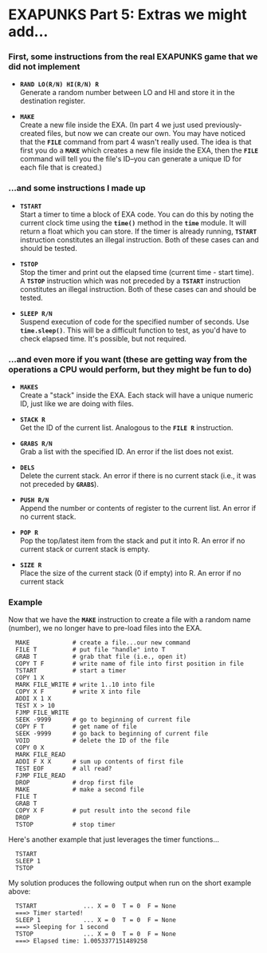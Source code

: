 # EXAPUNKS Part 5: Extras we might add...

### First, some instructions from the real EXAPUNKS game that we did not implement

* __`RAND LO(R/N) HI(R/N) R`__
   <br>Generate a random number between LO and HI and store it in the destination register.

* __`MAKE`__
   <br>Create a new file inside the EXA. (In part 4 we just used previously-created files, but now we
can create our own. You may have noticed that the __`FILE`__ command from part 4 wasn't really used.
The idea is that first you do a __`MAKE`__ which creates a new file inside the EXA, then the __`FILE`__
command will tell you the file's ID–you can generate a unique ID for each file that is created.)

### ...and some instructions I made up

* __`TSTART`__
<br>Start a timer to time a block of EXA code. You can do this by noting the current clock time using the __`time()`__ method
in the __`time`__ module. It will return a float which you can store. If the timer is already running, __`TSTART`__ instruction
constitutes an illegal instruction. Both of these cases can and should be tested.

* __`TSTOP`__
<br>Stop the timer and print out the elapsed time (current time - start time). A __`TSTOP`__ instruction which was not preceded 
by a __`TSTART`__ instruction constitutes an illegal instruction. Both of these cases can and should be tested.

* __`SLEEP R/N`__
<br>Suspend execution of code for the specified number of seconds. Use __`time.sleep()`__. This will be a difficult function
to test, as you'd have to check elapsed time. It's possible, but not required.

### ...and even more if you want (these are getting way from the operations a CPU would perform, but they might be fun to do)
* __`MAKES`__
<br>Create a "stack" inside the EXA. Each stack will have a unique numeric ID, just like we are doing with files.

* __`STACK R`__
<br>Get the ID of the current list. Analogous to the __`FILE R`__ instruction.

* __`GRABS R/N`__
<br>Grab a list with the specified ID. An error if the list does not exist.

* __`DELS`__
<br>Delete the current stack. An error if there is no current stack (i.e., it was not preceded by __`GRABS`__).

* __`PUSH R/N`__
<br>Append the number or contents of register to the current list. An error if no current stack.

* __`POP R`__
<br>Pop the top/latest item from the stack and put it into R. An error if no current stack or current stack is empty.

* __`SIZE R`__
<br>Place the size of the current stack (0 if empty) into R. An error if no current stack

### Example

Now that we have the __`MAKE`__ instruction to create a file with a random name (number), we no
longer have to pre-load files into the EXA.

      MAKE            # create a file...our new command
      FILE T          # put file "handle" into T
      GRAB T          # grab that file (i.e., open it)
      COPY T F        # write name of file into first position in file
      TSTART          # start a timer
      COPY 1 X
      MARK FILE_WRITE # write 1..10 into file
      COPY X F        # write X into file
      ADDI X 1 X
      TEST X > 10
      FJMP FILE_WRITE
      SEEK -9999      # go to beginning of current file
      COPY F T        # get name of file
      SEEK -9999      # go back to beginning of current file
      VOID            # delete the ID of the file
      COPY 0 X
      MARK FILE_READ
      ADDI F X X      # sum up contents of first file
      TEST EOF        # all read?
      FJMP FILE_READ
      DROP            # drop first file
      MAKE            # make a second file
      FILE T
      GRAB T
      COPY X F        # put result into the second file
      DROP
      TSTOP           # stop timer

Here's another example that just leverages the timer functions...

      TSTART
      SLEEP 1
      TSTOP

My solution produces the following output when run on the short example above:

      TSTART             ... X = 0  T = 0  F = None
      ===> Timer started!
      SLEEP 1            ... X = 0  T = 0  F = None
      ===> Sleeping for 1 second
      TSTOP              ... X = 0  T = 0  F = None
      ===> Elapsed time: 1.0053377151489258
